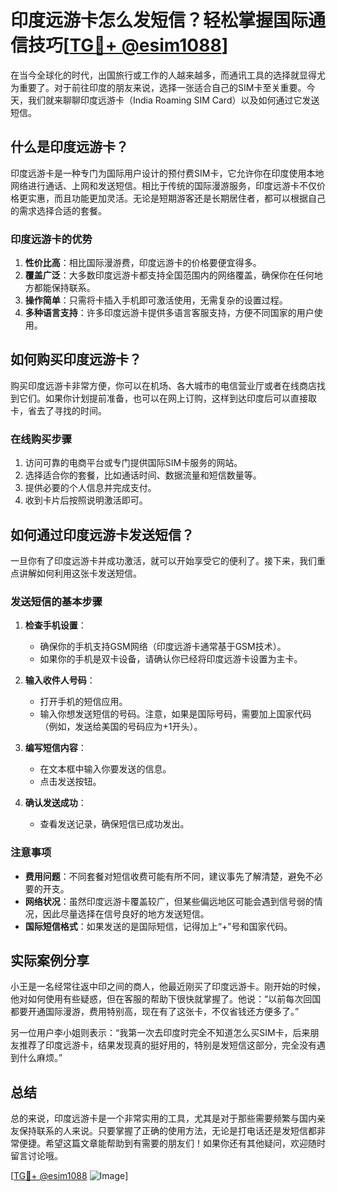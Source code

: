 # 印度远游卡怎么发短信？轻松掌握国际通信技巧[[TG💪+ @esim1088](https://t.me/s/esim1088)]

在当今全球化的时代，出国旅行或工作的人越来越多，而通讯工具的选择就显得尤为重要了。对于前往印度的朋友来说，选择一张适合自己的SIM卡至关重要。今天，我们就来聊聊印度远游卡（India Roaming SIM Card）以及如何通过它发送短信。

## 什么是印度远游卡？

印度远游卡是一种专门为国际用户设计的预付费SIM卡，它允许你在印度使用本地网络进行通话、上网和发送短信。相比于传统的国际漫游服务，印度远游卡不仅价格更实惠，而且功能更加灵活。无论是短期游客还是长期居住者，都可以根据自己的需求选择合适的套餐。

### 印度远游卡的优势

1. **性价比高**：相比国际漫游费，印度远游卡的价格要便宜得多。
2. **覆盖广泛**：大多数印度远游卡都支持全国范围内的网络覆盖，确保你在任何地方都能保持联系。
3. **操作简单**：只需将卡插入手机即可激活使用，无需复杂的设置过程。
4. **多种语言支持**：许多印度远游卡提供多语言客服支持，方便不同国家的用户使用。

## 如何购买印度远游卡？

购买印度远游卡非常方便，你可以在机场、各大城市的电信营业厅或者在线商店找到它们。如果你计划提前准备，也可以在网上订购，这样到达印度后可以直接取卡，省去了寻找的时间。

### 在线购买步骤

1. 访问可靠的电商平台或专门提供国际SIM卡服务的网站。
2. 选择适合你的套餐，比如通话时间、数据流量和短信数量等。
3. 提供必要的个人信息并完成支付。
4. 收到卡片后按照说明激活即可。

## 如何通过印度远游卡发送短信？

一旦你有了印度远游卡并成功激活，就可以开始享受它的便利了。接下来，我们重点讲解如何利用这张卡发送短信。

### 发送短信的基本步骤

1. **检查手机设置**：
   - 确保你的手机支持GSM网络（印度远游卡通常基于GSM技术）。
   - 如果你的手机是双卡设备，请确认你已经将印度远游卡设置为主卡。
   
2. **输入收件人号码**：
   - 打开手机的短信应用。
   - 输入你想发送短信的号码。注意，如果是国际号码，需要加上国家代码（例如，发送给美国的号码应为+1开头）。

3. **编写短信内容**：
   - 在文本框中输入你要发送的信息。
   - 点击发送按钮。

4. **确认发送成功**：
   - 查看发送记录，确保短信已成功发出。

### 注意事项

- **费用问题**：不同套餐对短信收费可能有所不同，建议事先了解清楚，避免不必要的开支。
- **网络状况**：虽然印度远游卡覆盖较广，但某些偏远地区可能会遇到信号弱的情况，因此尽量选择在信号良好的地方发送短信。
- **国际短信格式**：如果发送的是国际短信，记得加上“+”号和国家代码。

## 实际案例分享

小王是一名经常往返中印之间的商人，他最近刚买了印度远游卡。刚开始的时候，他对如何使用有些疑惑，但在客服的帮助下很快就掌握了。他说：“以前每次回国都要开通国际漫游，费用特别高，现在有了这张卡，不仅省钱还方便多了。”

另一位用户李小姐则表示：“我第一次去印度时完全不知道怎么买SIM卡，后来朋友推荐了印度远游卡，结果发现真的挺好用的，特别是发短信这部分，完全没有遇到什么麻烦。”

## 总结

总的来说，印度远游卡是一个非常实用的工具，尤其是对于那些需要频繁与国内亲友保持联系的人来说。只要掌握了正确的使用方法，无论是打电话还是发短信都非常便捷。希望这篇文章能帮助到有需要的朋友们！如果你还有其他疑问，欢迎随时留言讨论哦。

[[TG💪+ @esim1088](https://t.me/s/esim1088) ![Image](https://i.postimg.cc/4NQfJmqS/Snipaste-2025-05-13-00-14-12.png)]